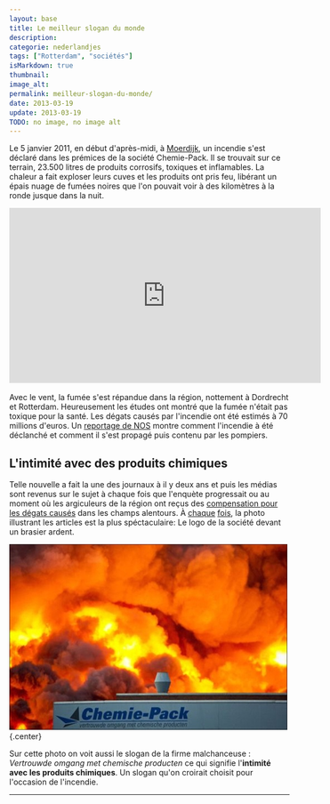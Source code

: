 ```yaml
---
layout: base
title: Le meilleur slogan du monde
description: 
categorie: nederlandjes
tags: ["Rotterdam", "sociétés"]
isMarkdown: true
thumbnail: 
image_alt: 
permalink: meilleur-slogan-du-monde/
date: 2013-03-19
update: 2013-03-19
TODO: no image, no image alt
---
```




Le 5 janvier 2011, en début d'après-midi, à [Moerdijk](http://fr.wikipedia.org/wiki/Moerdijk), un incendie s'est déclaré dans les prémices de la société Chemie-Pack. Il se trouvait sur ce terrain, 23.500 litres de produits corrosifs, toxiques et inflamables. La chaleur a fait exploser leurs cuves et les produits ont pris feu, libérant un épais nuage de fumées noires que l'on pouvait voir à des kilomètres à la ronde jusque dans la nuit.

<!-- HTML -->
<div class="flex flex-col items-center">
<iframe width="560" height="315" src="https://www.youtube.com/embed/DlQAh-dNZFc?si=iPy37g5KNiHSJ6s1" title="YouTube video player" frameborder="0" allow="accelerometer; clipboard-write; encrypted-media; gyroscope; picture-in-picture; web-share" referrerpolicy="strict-origin-when-cross-origin" allowfullscreen></iframe>
</div>
<!-- / HTML -->

<!--excerpt-->

Avec le vent, la fumée s'est répandue dans la région, nottement à Dordrecht et Rotterdam. Heureusement les études ont montré que la fumée n'était pas toxique pour la santé. Les dégats causés par l'incendie ont été estimés à 70 millions d'euros. Un [reportage de NOS](http://nos.nl/video/243351-reconstructie-van-de-brand-bij-chemiepack.html) montre comment l'incendie à été déclanché et comment il s'est propagé puis contenu par les pompiers.

## L'intimité avec des produits chimiques

Telle nouvelle a fait la une des journaux à il y  deux ans et puis les médias sont revenus sur le sujet à chaque fois que l'enquète progressait ou au moment où les argiculeurs de la région ont reçus des [compensation pour les dégats causés](http://www.bndestem.nl/regio/brabant/geld-voor-32-telers-na-brand-bij-chemie-pack-1.406061) dans les champs alentours. À [chaque](http://www.strijen.nl/actueel/nieuws_15/item/commissie-evalueert-moerdijkbrand_16477.html) [fois](http://www.strijen.nl/actueel/nieuws_15/item/commissie-evalueert-moerdijkbrand_16477.html), la photo illustrant les articles est la plus spéctaculaire: Le logo de la société devant un brasier ardent.

![Incendie à Chemie-pack](chemie-pack-brand.jpg){.center}

Sur cette photo on voit aussi le slogan de la firme malchanceuse : *Vertrouwde omgang met chemische producten* ce qui signifie l'**intimité avec les produits chimiques**. Un slogan qu'on croirait choisit pour l'occasion de l'incendie.

---
<!-- post notes:
http://www.bndestem.nl/regio/moerdijk/10382663/College-Moerdijk-wil-achterstand-na-Chemie-Pack-wegwerken.ece
http://www.gelderlander.nl/voorpagina/arnhem/9199404/Minder-controle-op-risicos-bij-kleinschalige-chemische-opslag.ece 

http://www.dumpert.nl/mediabase/1283751/a182bc02/integriteit_chemie_pack_bevestigd.html
http://www.mobypicture.com/user/rogierbeckers/view/8422268 
http://www.bndestem.nl/regio/moerdijk/een-jaar-na-brand-bij-chemie-pack-is-het-nog-steeds-een-zooitje-1.283422
http://www.strijen.nl/actueel/nieuws_15/item/commissie-evalueert-moerdijkbrand_16477.html
http://www.dutchnews.nl/news/archives/2011/01/moerdijk_chemical_fire_put_out.php
http://www.bndestem.nl/regio/brabant/geld-voor-32-telers-na-brand-bij-chemie-pack-1.406061
http://nl.wikipedia.org/wiki/Brand_Moerdijk_5_januari_2011 
https://www.youtube.com/watch?v=eEE1ejx-IeM
--->

